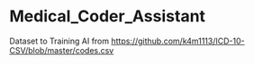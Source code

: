 # Medical_Coder_Assistant
Dataset to Training AI from https://github.com/k4m1113/ICD-10-CSV/blob/master/codes.csv
